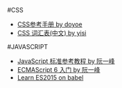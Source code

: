 #CSS

- [CSS参考手册 by doyoe](http://css.doyoe.com/)
- [CSS 词汇表(中文) by yisi](http://yisibl.github.io/css-vocabulary/)

#JAVASCRIPT

- [JavaScript 标准参考教程 by 阮一峰](http://javascript.ruanyifeng.com/)
- [ECMAScript 6 入门 by 阮一峰](http://es6.ruanyifeng.com/)
- [Learn ES2015 on babel](http://babeljs.io/docs/learn-es2015/)
